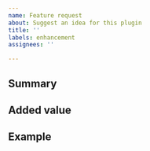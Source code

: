 ```yaml
---
name: Feature request
about: Suggest an idea for this plugin
title: ''
labels: enhancement
assignees: ''

---
```


## Summary
[TIP]: # (DO NOT include screenshots of your actual database)
[TIP]: # (DO NOT post sensitive data of any kind)
[NOTE]: # (Provide a brief overview of what the new feature is all about)


## Added value
[NOTE]: # (Describe how you and other users would benefit from this feature)


## Example
[NOTE]: # (Show a picture or a mock-up if applicable)
